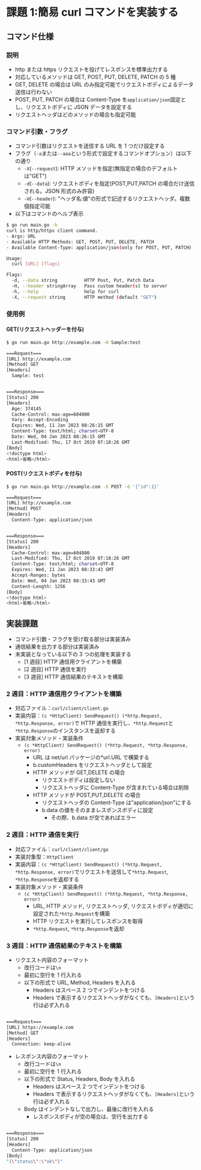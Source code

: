# 課題 1:簡易 curl コマンドを実装する

## コマンド仕様

### 説明

- http または https リクエストを投げてレスポンスを標準出力する
- 対応しているメソッドは GET, POST, PUT, DELETE, PATCH の 5 種
- GET, DELETE の場合は URL のみ指定可能でリクエストボディによるデータ送信は行わない
- POST, PUT, PATCH の場合は Content-Type を`application/json`固定とし、リクエストボディに JSON データを設定する
- リクエストヘッダはどのメソッドの場合も指定可能

### コマンド引数・フラグ

- コマンド引数はリクエストを送信する URL を 1 つだけ設定する
- フラグ（`-a`または`--aaa`という形式で設定するコマンドオプション）は以下の通り
  - `-X`(`--request`): HTTP メソッドを指定(無指定の場合のデフォルトは"GET")
  - `-d`(`--data`): リクエストボディを指定(POST,PUT,PATCH の場合だけ送信される。JSON 形式のみ許容)
  - `-H`(`--header`): "ヘッダ名:値"の形式で記述するリクエストヘッダ。複数個指定可能
- 以下はコマンドのヘルプ表示

```bash
$ go run main.go -h
curl is http/https client command.
- Args: URL
- Available HTTP Methods: GET, POST, PUT, DELETE, PATCH
- Available Content-Type: application/json(only for POST, PUT, PATCH)

Usage:
  curl [URL] [flags]

Flags:
  -d, --data string          HTTP Post, Put, Patch Data
  -H, --header stringArray   Pass custom header(s) to server
  -h, --help                 help for curl
  -X, --request string       HTTP method (default "GET")
```

### 使用例

#### GET(リクエストヘッダーを付与)

```bash
$ go run main.go http://example.com -H Sample:test

===Request===
[URL] http://example.com
[Method] GET
[Headers]
  Sample: test


===Response===
[Status] 200
[Headers]
  Age: 374145
  Cache-Control: max-age=604800
  Vary: Accept-Encoding
  Expires: Wed, 11 Jan 2023 08:26:15 GMT
  Content-Type: text/html; charset=UTF-8
  Date: Wed, 04 Jan 2023 08:26:15 GMT
  Last-Modified: Thu, 17 Oct 2019 07:18:26 GMT
[Body]
<!doctype html>
<html>省略</html>
```

#### POST(リクエストボディを付与)

```bash
$ go run main.go http://example.com -X POST -d '{"id":1}'

===Request===
[URL] http://example.com
[Method] POST
[Headers]
  Content-Type: application/json


===Response===
[Status] 200
[Headers]
  Cache-Control: max-age=604800
  Last-Modified: Thu, 17 Oct 2019 07:18:26 GMT
  Content-Type: text/html; charset=UTF-8
  Expires: Wed, 11 Jan 2023 08:33:43 GMT
  Accept-Ranges: bytes
  Date: Wed, 04 Jan 2023 08:33:43 GMT
  Content-Length: 1256
[Body]
<!doctype html>
<html>省略</html>
```

## 実装課題

- コマンド引数・フラグを受け取る部分は実装済み
- 通信結果を出力する部分は実装済み
- 未実装となっている以下の 3 つの処理を実装する
  - [1 週目] HTTP 通信用クライアントを構築
  - [2 週目] HTTP 通信を実行
  - [3 週目] HTTP 通信結果のテキストを構築

### 2 週目：HTTP 通信用クライアントを構築

- 対応ファイル：`curl/client/client.go`
- 実装内容：`(c *HttpClient) SendRequest() (*http.Request, *http.Response, error)`で HTTP 通信を実行し、`*http.Request`と`*http.Response`のインスタンスを返却する
- 実装対象メソッド・実装条件
  - `(c *HttpClient) SendRequest() (*http.Request, *http.Response, error)`
    - URL は net/url パッケージの\*url.URL で構築する
    - b.customHeaders をリクエストヘッダとして設定
    - HTTP メソッドが GET,DELETE の場合
      - リクエストボディは設定しない
      - リクエストヘッダに Content-Type が含まれている場合は削除
    - HTTP メソッドが POST,PUT,DELETE の場合
      - リクエストヘッダの Content-Type は"application/json"にする
      - b.data の値をそのままレスポンスボディに設定
        - その際、b.data が空であればエラー

### 2 週目：HTTP 通信を実行

- 対応ファイル：`curl/client/client/go`
- 実装対象型：`HttpClient`
- 実装内容：`(c *HttpClient) SendRequest() (*http.Request, *http.Response, error)`でリクエストを送信して`*http.Request`, `*http.Response`を返却する
- 実装対象メソッド・実装条件
  - `(c *HttpClient) SendRequest() (*http.Request, *http.Response, error)`
    - URL, HTTP メソッド, リクエストヘッダ, リクエストボディが適切に設定された`*http.Request`を構築
    - HTTP リクエストを実行してレスポンスを取得
    - `*http.Request`, `*http.Response`を返却

### 3 週目：HTTP 通信結果のテキストを構築

- リクエスト内容のフォーマット
  - 改行コードは`\n`
  - 最初に空行を 1 行入れる
  - 以下の形式で URL, Method, Headers を入れる
    - Headers はスペース 2 つでインデントをつける
    - Headers で表示するリクエストヘッダがなくても、`[Headers]`という行は必ず入れる

```bash

===Request===
[URL] https://example.com
[Method] GET
[Headers]
  Connection: keep-alive
```

- レスポンス内容のフォーマット
  - 改行コードは`\n`
  - 最初に空行を 1 行入れる
  - 以下の形式で Status, Headers, Body を入れる
    - Headers はスペース 2 つでインデントをつける
    - Headers で表示するリクエストヘッダがなくても、`[Headers]`という行は必ず入れる
  - Body はインデントなしで出力し、最後に改行を入れる
    - レスポンスボディが空の場合は、空行を出力する

```bash

===Response===
[Status] 200
[Headers]
  Content-Type: application/json
[Body]
"{\"status\":\"ok\"}"
```
